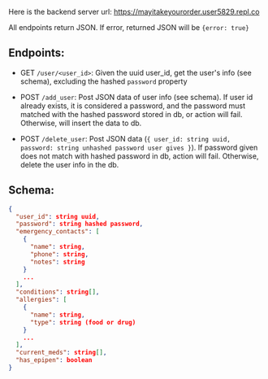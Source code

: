 Here is the backend server url: <https://mayitakeyourorder.user5829.repl.co>

All endpoints return JSON. If error, returned JSON will be `{error: true}`

## Endpoints:

- GET `/user/<user_id>`: Given the uuid user_id, get the user's info (see schema), excluding the hashed `password` property

- POST `/add_user`: Post JSON data of user info (see schema). If user id already exists, it is considered a password, and the password must matched with the hashed password stored in db, or action will fail. Otherwise, will insert the data to db.

- POST `/delete_user`: Post JSON data (`{ user_id: string uuid, password: string unhashed password user gives }`). If password given does not match with hashed password in db, action will fail. Otherwise, delete the user info in the db.

## Schema:

```json
{
  "user_id": string uuid,
  "password": string hashed password,
  "emergency_contacts": [
    {
      "name": string,
      "phone": string,
      "notes": string
    }
    ...
  ],
  "conditions": string[],
  "allergies": [
    {
      "name": string,
      "type": string (food or drug)
    }
    ...
  ],
  "current_meds": string[],
  "has_epipen": boolean
}
```
